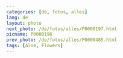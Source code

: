 ```yaml
---
categories: [de, fotos, alles]
lang: de
layout: photo
next_photo: /de/fotos/alles/P0000197.html
picname: P0000196
prev_photo: /de/fotos/alles/P0000485.html
tags: [Aloe, Flowers]
---
```

